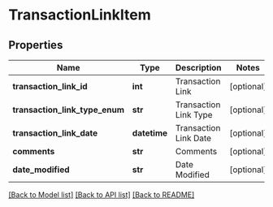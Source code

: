 # TransactionLinkItem

## Properties
Name | Type | Description | Notes
------------ | ------------- | ------------- | -------------
**transaction_link_id** | **int** | Transaction Link | [optional] 
**transaction_link_type_enum** | **str** | Transaction Link Type | [optional] 
**transaction_link_date** | **datetime** | Transaction Link Date | [optional] 
**comments** | **str** | Comments | [optional] 
**date_modified** | **str** | Date Modified | [optional] 

[[Back to Model list]](../README.md#documentation-for-models) [[Back to API list]](../README.md#documentation-for-api-endpoints) [[Back to README]](../README.md)


